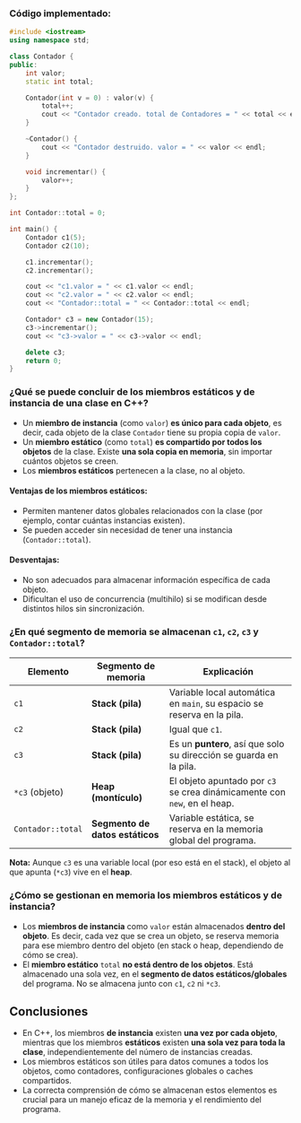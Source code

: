 ### **Código implementado:**

```cpp
#include <iostream>
using namespace std;

class Contador {
public:
    int valor;
    static int total;

    Contador(int v = 0) : valor(v) {
        total++;
        cout << "Contador creado. total de Contadores = " << total << endl;
    }

    ~Contador() {
        cout << "Contador destruido. valor = " << valor << endl;
    }

    void incrementar() {
        valor++;
    }
};

int Contador::total = 0;

int main() {
    Contador c1(5);
    Contador c2(10);

    c1.incrementar();
    c2.incrementar();

    cout << "c1.valor = " << c1.valor << endl;
    cout << "c2.valor = " << c2.valor << endl;
    cout << "Contador::total = " << Contador::total << endl;

    Contador* c3 = new Contador(15);
    c3->incrementar();
    cout << "c3->valor = " << c3->valor << endl;

    delete c3;
    return 0;
}
```

### **¿Qué se puede concluir de los miembros estáticos y de instancia de una clase en C++?**

- Un **miembro de instancia** (como `valor`) **es único para cada objeto**, es decir, cada objeto de la clase `Contador` tiene su propia copia de `valor`.
- Un **miembro estático** (como `total`) **es compartido por todos los objetos** de la clase. Existe **una sola copia en memoria**, sin importar cuántos objetos se creen.
- Los **miembros estáticos** pertenecen a la clase, no al objeto.

#### **Ventajas de los miembros estáticos:**
- Permiten mantener datos globales relacionados con la clase (por ejemplo, contar cuántas instancias existen).
- Se pueden acceder sin necesidad de tener una instancia (`Contador::total`).

#### **Desventajas:**
- No son adecuados para almacenar información específica de cada objeto.
- Dificultan el uso de concurrencia (multihilo) si se modifican desde distintos hilos sin sincronización.

### **¿En qué segmento de memoria se almacenan `c1`, `c2`, `c3` y `Contador::total`?**

| Elemento       | Segmento de memoria        | Explicación                                                                 |
|----------------|----------------------------|-----------------------------------------------------------------------------|
| `c1`           | **Stack (pila)**           | Variable local automática en `main`, su espacio se reserva en la pila.     |
| `c2`           | **Stack (pila)**           | Igual que `c1`.                                                             |
| `c3`           | **Stack (pila)**           | Es un **puntero**, así que solo su dirección se guarda en la pila.         |
| `*c3` (objeto) | **Heap (montículo)**       | El objeto apuntado por `c3` se crea dinámicamente con `new`, en el heap.    |
| `Contador::total` | **Segmento de datos estáticos** | Variable estática, se reserva en la memoria global del programa.         |

**Nota:** Aunque `c3` es una variable local (por eso está en el stack), el objeto al que apunta (`*c3`) vive en el **heap**.

### **¿Cómo se gestionan en memoria los miembros estáticos y de instancia?**

- Los **miembros de instancia** como `valor` están almacenados **dentro del objeto**. Es decir, cada vez que se crea un objeto, se reserva memoria para ese miembro dentro del objeto (en stack o heap, dependiendo de cómo se crea).
- El **miembro estático** `total` **no está dentro de los objetos**. Está almacenado una sola vez, en el **segmento de datos estáticos/globales** del programa. No se almacena junto con `c1`, `c2` ni `*c3`.

## **Conclusiones**

- En C++, los miembros **de instancia** existen **una vez por cada objeto**, mientras que los miembros **estáticos** existen **una sola vez para toda la clase**, independientemente del número de instancias creadas.
- Los miembros estáticos son útiles para datos comunes a todos los objetos, como contadores, configuraciones globales o caches compartidos.
- La correcta comprensión de cómo se almacenan estos elementos es crucial para un manejo eficaz de la memoria y el rendimiento del programa.
